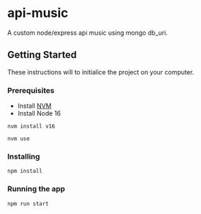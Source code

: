 # api-music

A custom node/express api music using mongo db_uri.

## Getting Started

These instructions will to initialice the project on your computer.

### Prerequisites

* Install [NVM](https://github.com/nvm-sh/nvm)
* Install Node 16

```
nvm install v16
```

```
nvm use
```

### Installing

```
npm install
```


### Running the app

```
npm run start
```

